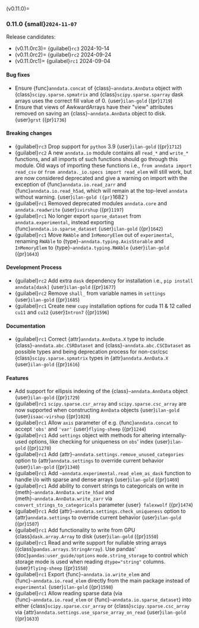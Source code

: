 (v0.11.0)=
### 0.11.0 {small}`2024-11-07`

Release candidates:

- (v0.11.0rc3)=
  {guilabel}`rc3` 2024-10-14
- (v0.11.0rc2)=
  {guilabel}`rc2` 2024-09-24
- (v0.11.0rc1)=
  {guilabel}`rc1` 2024-09-04

#### Bug fixes

- Ensure {func}`anndata.concat` of {class}`~anndata.AnnData` object with {class}`scipy.sparse.spmatrix` and {class}`scipy.sparse.sparray` dask arrays uses the correct fill value of 0. {user}`ilan-gold` ({pr}`1719`)
- Ensure that views of AwkwardArrays have their "view" attributes removed on saving an {class}`~anndata.AnnData` object to disk. {user}`grst` ({pr}`1736`)

#### Breaking changes

- {guilabel}`rc3` Drop support for `python` 3.9 {user}`ilan-gold` ({pr}`1712`)
- {guilabel}`rc2` A new `anndata.io` module contains all `read_*` and `write_*` functions, and all imports of such functions should go through this module. Old ways of importing these functions i.e., `from anndata import read_csv` or `from anndata._io.specs import read_elem` will still work, but are now considered deprecated and give a warning on import with the exception of {func}`anndata.io.read_zarr` and {func}`anndata.io.read_h5ad`, which will remain at the top-level `anndata` without warning. {user}`ilan-gold ({pr}`1682`)
- {guilabel}`rc1` Removed deprecated modules `anndata.core` and `anndata.readwrite` {user}`ivirshup` ({pr}`1197`)
- {guilabel}`rc1` No longer export `sparse_dataset` from `anndata.experimental`, instead exporting {func}`anndata.io.sparse_dataset` {user}`ilan-gold` ({pr}`1642`)
- {guilabel}`rc1` Move `RWAble` and `InMemoryElem` out of `experimental`, renaming `RWAble` to {type}`~anndata.typing.AxisStorable` and `InMemoryElem` to {type}`~anndata.typing.RWAble` {user}`ilan-gold` ({pr}`1643`)

#### Development Process

- {guilabel}`rc2` Add extra `dask` dependency for installation i.e., `pip install anndata[dask]` {user}`ilan-gold` ({pr}`1677`)
- {guilabel}`rc2` Remove `shall_` from variable names in `settings` {user}`ilan-gold` ({pr}`1685`)
- {guilabel}`rc1` Create new `cupy` installation options for cuda 11 & 12 called `cu11` and `cu12` {user}`Intron7` ({pr}`1596`)

#### Documentation

- {guilabel}`rc1` Correct {attr}`anndata.AnnData.X` type to include {class}`~anndata.abc.CSRDataset` and {class}`~anndata.abc.CSCDataset` as possible types and being deprecation process for non-csr/csc {class}`scipy.sparse.spmatrix` types in {attr}`anndata.AnnData.X` {user}`ilan-gold` ({pr}`1616`)

#### Features

- Add support for ellipsis indexing of the {class}`~anndata.AnnData` object {user}`ilan-gold` ({pr}`1729`)
- {guilabel}`rc1` `scipy.sparse.csr_array` and `scipy.sparse.csc_array` are now supported when constructing `AnnData` objects {user}`ilan-gold` {user}`isaac-virshup` ({pr}`1028`)
- {guilabel}`rc1` Allow `axis` parameter of e.g. {func}`anndata.concat` to accept `'obs'` and `'var'` {user}`flying-sheep` ({pr}`1244`)
- {guilabel}`rc1` Add `settings` object with methods for altering internally-used options, like checking for uniqueness on `obs`' index {user}`ilan-gold` ({pr}`1270`)
- {guilabel}`rc1` Add {attr}`~anndata.settings.remove_unused_categories` option to {attr}`anndata.settings` to override current behavior {user}`ilan-gold` ({pr}`1340`)
- {guilabel}`rc1` Add `~anndata.experimental.read_elem_as_dask` function to handle i/o with sparse and dense arrays {user}`ilan-gold` ({pr}`1469`)
- {guilabel}`rc1` Add ability to convert strings to categoricals on write in {meth}`~anndata.AnnData.write_h5ad` and {meth}`~anndata.AnnData.write_zarr` via `convert_strings_to_categoricals` parameter {user}` falexwolf` ({pr}`1474`)
- {guilabel}`rc1` Add {attr}`~anndata.settings.check_uniqueness` option to {attr}`anndata.settings` to override current behavior {user}`ilan-gold` ({pr}`1507`)
- {guilabel}`rc1` Add functionality to write from GPU {class}`dask.array.Array` to disk {user}`ilan-gold` ({pr}`1550`)
- {guilabel}`rc1` Read and write support for nullable string arrays ({class}`pandas.arrays.StringArray`). Use pandas’ {doc}`pandas:user_guide/options` `mode.string_storage` to control which storage mode is used when reading `dtype="string"` columns. {user}`flying-sheep` ({pr}`1558`)
- {guilabel}`rc1` Export {func}`~anndata.io.write_elem` and {func}`~anndata.io.read_elem` directly from the main package instead of `experimental` {user}`ilan-gold` ({pr}`1598`)
- {guilabel}`rc1` Allow reading sparse data (via {func}`~anndata.io.read_elem` or {func}`~anndata.io.sparse_dataset`) into either {class}`scipy.sparse.csr_array` or {class}`scipy.sparse.csc_array` via {attr}`anndata.settings.use_sparse_array_on_read` {user}`ilan-gold` ({pr}`1633`)

